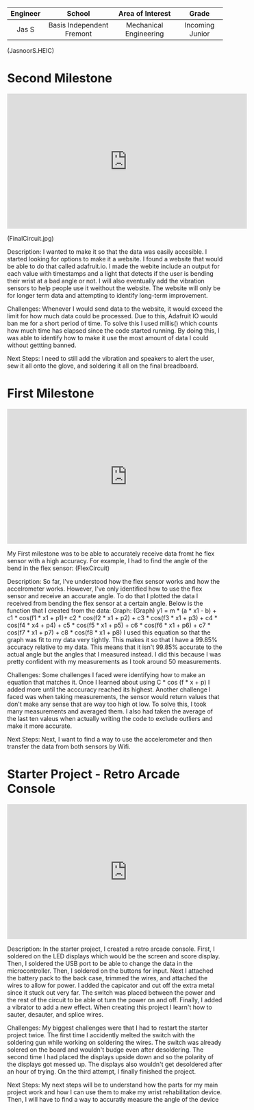 <!--
# Wrist Rehabilitation Device
Replace this text with a brief description (2-3 sentences) of your project. This description should draw the reader in and make them interested in what you've built. You can include what the biggest challenges, takeaways, and triumphs from completing the project were. As you complete your portfolio, remember your audience is less familiar than you are with all that your project entails!
You should comment out all portions of your portfolio that you have not completed yet, as well as any instructions:
```HTML 
This is an HTML comment in Markdown
Anything between these symbols will not render on the published site
```
-->
| **Engineer** | **School** | **Area of Interest** | **Grade** |
|:--:|:--:|:--:|:--:|
| Jas S | Basis Independent Fremont | Mechanical Engineering | Incoming Junior
<!---
**Replace the BlueStamp logo below with an image of yourself and your completed project. Follow the guide [here](https://tomcam.github.io/least-github-pages/adding-images-github-pages-site.html) if you need help.**
-->
(JasnoorS.HEIC)
<!---
# Final Milestone


**Don't forget to replace the text below with the embedding for your milestone video. Go to Youtube, click Share -> Embed, and copy and paste the code to replace what's below.**

<iframe width="560" height="315" src="https://www.youtube.com/embed/F7M7imOVGug" title="YouTube video player" frameborder="0" allow="accelerometer; autoplay; clipboard-write; encrypted-media; gyroscope; picture-in-picture; web-share" allowfullscreen></iframe>

For your final milestone, explain the outcome of your project. Key details to include are:
- What you've accomplished since your previous milestone
- What your biggest challenges and triumphs were at BSE
- A summary of key topics you learned about
- What you hope to learn in the future after everything you've learned at BSE


-->
# Second Milestone

<iframe width="560" height="315" src="https://www.youtube.com/embed/y3VAmNlER5Y" title="YouTube video player" frameborder="0" allow="accelerometer; autoplay; clipboard-write; encrypted-media; gyroscope; picture-in-picture; web-share" allowfullscreen></iframe>

(FinalCircuit.jpg)

Description:
I wanted to make it so that the data was easily accesible. I started looking for options to make it a website. I found a website that would be able to do that called adafruit.io. I made the webite include an output for each value with timestamps and a light that detects if the user is bending their wrist at a bad angle or not. I will also eventually add the vibration sensors to help people use it weithout the website. The website will only be for longer term data and attempting to identify long-term improvement. 

Challenges:
Whenever I would send data to the website, it would exceed the limit for how much data could be processed. Due to this, Adafruit IO would ban me for a short period of time. To solve this I used millis() which counts how much time has elapsed since the code started running. By doing this, I was able to identify how to make it use the most amount of data I could without gettting banned.

Next Steps:
I need to still add the vibration and speakers to alert the user, sew it all onto the glove, and soldering it all on the final breadboard.

# First Milestone

<iframe width="560" height="315" src="https://www.youtube.com/embed/fmthsALyXC0?si=sA5ARxU7Pw9Ax2rS" title="YouTube video player" frameborder="0" allow="accelerometer; autoplay; clipboard-write; encrypted-media; gyroscope; picture-in-picture; web-share" referrerpolicy="strict-origin-when-cross-origin" allowfullscreen></iframe>

My First milestone was to be able to accurately receive data fromt he flex sensor with a high accuracy. For example, I had to find the angle of the bend in the flex sensor:
(FlexCircuit)

Description:
So far, I've understood how the flex sensor works and how the accelrometer works. However, I've only identified how to use the flex sensor and receive an accurate angle. To do that I plotted the data I received from bending the flex sensor at a certain angle. Below is the function that I created from the data:
Graph:
(Graph)
y1 = m * (a * x1 - b) + c1 * cos(f1 * x1 + p1)+ c2 * cos(f2 * x1 + p2) + c3 * cos(f3 * x1 + p3) + c4 * cos(f4 * x4 + p4) + c5 * cos(f5 * x1 + p5) + c6 * cos(f6 * x1 + p6) + c7 * cos(f7 * x1 + p7) + c8 * cos(f8 * x1 + p8)
I used this equation so that the graph was fit to my data very tightly. This makes it so that I have a 99.85% accuracy relative to my data. This means that it isn't 99.85% accurate to the actual angle but the angles that I measured instead. I did this because I was pretty confident with my measurements as I took around 50 measurements.

Challenges:
Some challenges I faced were identifying how to make an equation that matches it. Once I learned about using C * cos (f * x + p) I added more until the acccuracy reached its highest. Another challenge I faced was when taking measurements, the sensor would return values that don't make any sense that are way too high ot low. To solve this, I took many measurements and averaged them. I also had taken the average of the last ten valeus when actually writing the code to exclude outliers and make it more accurate.

Next Steps:
Next, I want to find a way to use the accelerometer and then transfer the data from both sensors by Wifi.


# Starter Project - Retro Arcade Console

<iframe width="560" height="315" src="https://www.youtube.com/embed/HoTiaGMx5EQ?si=7KrHkXm_49cLGxsC" title="YouTube video player" frameborder="0" allow="accelerometer; autoplay; clipboard-write; encrypted-media; gyroscope; picture-in-picture; web-share" referrerpolicy="strict-origin-when-cross-origin" allowfullscreen></iframe>

Description:
In the starter project, I created a retro arcade console. First, I soldered on the LED displays which would be the screen and score display. Then, I soldered the USB port to be able to change the data in the microcontroller. Then, I soldered on the buttons for input. Next I attached the battery pack to the back case, trimmed the wires, and attached the wires to allow for power. I added the capicator and cut off the extra metal since it stuck out very far. The switch was placed between the power and the rest of the circuit to be able ot turn the power on and off. Finally, I added a vibrator to add a new effect. When creating this project I learn't how to sauter, desauter, and splice wires.

Challenges:
My biggest challenges were that I had to restart the starter project twice. The first time I accidently melted the switch with the soldering gun while working on soldering the wires. The switch was already solered on the board and wouldn't budge even after desoldering. The second time I had placed the displays upside down and so the polarity of the displays got messed up. The displays also wouldn't get desoldered after an hour of trying. On the third attempt, I finally finished the project.

Next Steps:
My next steps will be to understand how the parts for my main project work and how I can use them to make my wrist rehabilitation device. Then, I will have to find a way to accuratly measure the angle of the device
<!-- 

# Code
Here's where you'll put your code. The syntax below places it into a block of code. Follow the guide [here]([url](https://www.markdownguide.org/extended-syntax/)) to learn how to customize it to your project needs. 

```c++
void setup() {
  // put your setup code here, to run once:
  Serial.begin(9600);
  Serial.println("Hello World!");
}

void loop() {
  // put your main code here, to run repeatedly:

}
```

# Bill of Materials
Here's where you'll list the parts in your project. To add more rows, just copy and paste the example rows below.
Don't forget to place the link of where to buy each component inside the quotation marks in the corresponding row after href =. Follow the guide [here]([url](https://www.markdownguide.org/extended-syntax/)) to learn how to customize this to your project needs. 

| **Part** | **Note** | **Price** | **Link** |
|:--:|:--:|:--:|:--:|
| Item Name | What the item is used for | $Price | <a href="https://www.amazon.com/Arduino-A000066-ARDUINO-UNO-R3/dp/B008GRTSV6/"> Link </a> |
| Item Name | What the item is used for | $Price | <a href="https://www.amazon.com/Arduino-A000066-ARDUINO-UNO-R3/dp/B008GRTSV6/"> Link </a> |
| Item Name | What the item is used for | $Price | <a href="https://www.amazon.com/Arduino-A000066-ARDUINO-UNO-R3/dp/B008GRTSV6/"> Link </a> |

# Other Resources/Examples
One of the best parts about Github is that you can view how other people set up their own work. Here are some past BSE portfolios that are awesome examples. You can view how they set up their portfolio, and you can view their index.md files to understand how they implemented different portfolio components.
- [Example 1](https://trashytuber.github.io/YimingJiaBlueStamp/)
- [Example 2](https://sviatil0.github.io/Sviatoslav_BSE/)
- [Example 3](https://arneshkumar.github.io/arneshbluestamp/)

To watch the BSE tutorial on how to create a portfolio, click here.
-->
